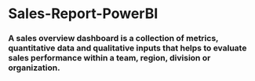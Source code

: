 # Sales-Report-PowerBI
### A sales overview dashboard is a collection of metrics, quantitative data and qualitative inputs that helps to evaluate sales performance within a team, region, division or organization.
